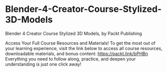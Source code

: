 # Blender-4-Creator-Course-Stylized-3D-Models
Blender 4 Creator Course Stylized 3D Models, by Packt Publishing

Access Your Full Course Resources and Materials!
To get the most out of your learning experience, visit the link below to access all course resources, downloadable materials, and bonus content: https://packt.link/bPHBn
Everything you need to follow along, practice, and deepen your understanding is just one click away!
